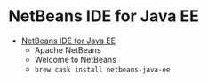 # NetBeans IDE for Java EE
- [NetBeans IDE for Java EE](https://netbeans.org/)
  -  Apache NetBeans
  - Welcome to NetBeans
  - `brew cask install netbeans-java-ee`
